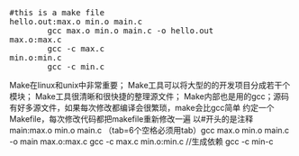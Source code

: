 <pre>#this is a make file
hello.out:max.o min.o main.c
        gcc max.o min.o main.c -o hello.out
max.o:max.c
        gcc -c max.c
min.o:min.c
        gcc -c min.c</pre>
<div>Make在linux和unix中非常重要；
Make工具可以将大型的的开发项目分成若干个模块；
Make工具很清晰和很快捷的整理源文件；
Make内部也是用的gcc；源码有好多源文件，如果每次修改都编译会很繁琐，make会比gcc简单
约定一个Makefile，每次修改代码都把makefile重新修改一遍
以#开头的是注释
main:max.o min.o main.c
（tab=6个空格必须用tab）gcc max.o min.o main.c -o main
max.o:max.c
gcc -c max.c
min.o:min.c //生成依赖
gcc -c min-c

</div>
